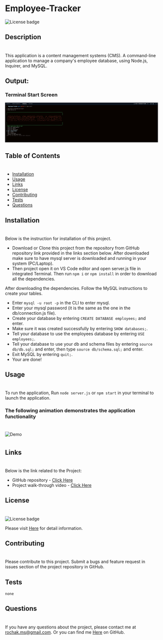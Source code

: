 # Employee-Tracker

![License badge](https://shields.io/badge/license-MIT-blue.svg)

## Description

#

This application is a content management systems (CMS). A command-line application to manage a company's employee database, using Node.js, Inquirer, and MySQL.

## Output:

### Terminal Start Screen

![Landing page.](./Images/start-terminal.png)

## Table of Contents

#

- [Installation](#installation)
- [Usage](#usage)
- [Links](#links)
- [License](#license)
- [Contributing](#contributing)
- [Tests](#tests)
- [Questions](#questions)

## Installation

#

Below is the instruction for installation of this project.

- Download or Clone this project from the repository from GitHub repository link provided in the links section below. After downloaded make sure to have mysql server is downloaded and running in your system (PC/Laptop).
- Then project open it on VS Code editor and open server.js file in integrated Terminal. Then run `npm i` or `npm install` in order to download all the dependencies.

After downloading the dependencies. Follow the MySQL instructions to create your tables.

- Enter `mysql -u root -p` in the CLI to enter mysql.
- Enter your mysql password (it is the same as the one in the db/connection.js file).
- Create your database by entering `CREATE DATABASE employees;` and enter.
- Make sure it was created successfully by entering `SHOW databases;`.
- Tell your database to use the employees database by entering `USE employees;`.
- Tell your database to use your db and schema files by entering `source db/db.sql;` and enter, then type `source db/schema.sql;` and enter.
- Exit MySQL by entering `quit;`.
- Your are done!

## Usage

#

To run the application, Run `node server.js` or `npm start` in your terminal to launch the application.

### The following animation demonstrates the application functionality

#

![Demo](./Images/Employee%20Tracker.gif)

#

## Links

#

Below is the link related to the Project:

- GitHub repository - [Click Here](https://github.com/rochak-ms/Employee-Tracker.git)
- Project walk-through video - [Click Here](https://drive.google.com/file/d/1u2dvDgvV47XMP6SjaK7sQRbCuvcWhyg2/view?usp=share_link)

## License

#

![License badge](https://shields.io/badge/license-MIT-blue.svg)

Please visit [Here](https://mit-license.org/) for detail information.

## Contributing

#

Please contribute to this project. Submit a bugs and feature request in issues section of the project repository in GitHub.

## Tests

```
none
```

## Questions

#

If you have any questions about the project, please contact me at rochak.ms@gmail.com. Or you can find me [Here](https://github.com/rochak-ms) on GitHub.
